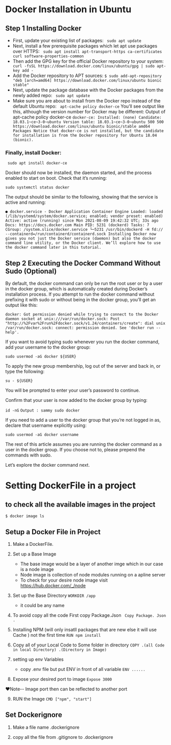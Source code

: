 # Docker Installation in Ubuntu

## Step 1 Installing Docker

- First, update your existing list of packages:
  ` sudo apt update`
- Next, install a few prerequisite packages which let apt use packages over HTTPS:
  ` sudo apt install apt-transport-https ca-certificates curl software-properties-common`
- Then add the GPG key for the official Docker repository to your system:
  ` curl -fsSL https://download.docker.com/linux/ubuntu/gpg | sudo apt-key add -`
- Add the Docker repository to APT sources: `$ sudo add-apt-repository "deb [arch=amd64] https://download.docker.com/linux/ubuntu bionic stable"`
- Next, update the package database with the Docker packages from the newly added repo:
  ` sudo apt update`
- Make sure you are about to install from the Docker repo instead of the default Ubuntu repo:
  ` apt-cache policy docker-ce`
  You’ll see output like this, although the version number for Docker may be different:
  Output of apt-cache policy docker-ce
  `docker-ce: Installed: (none) Candidate: 18.03.1~ce~3-0~ubuntu Version table: 18.03.1~ce~3-0~ubuntu 500 500 https://download.docker.com/linux/ubuntu bionic/stable amd64 Packages Notice that docker-ce is not installed, but the candidate for installation is from the Docker repository for Ubuntu 18.04 (bionic).`

### Finally, install Docker:

` sudo apt install docker-ce`

Docker should now be installed, the daemon started, and the process enabled to start on boot. Check that it’s running:

`sudo systemctl status docker`

The output should be similar to the following, showing that the service is active and running:

`● docker.service - Docker Application Container Engine Loaded: loaded (/lib/systemd/system/docker.service; enabled; vendor preset: enabled) Active: active (running) since Mon 2021-08-09 19:42:32 UTC; 33s ago Docs: https://docs.docker.com Main PID: 5231 (dockerd) Tasks: 7 CGroup: /system.slice/docker.service └─5231 /usr/bin/dockerd -H fd:// --containerd=/run/containerd/containerd.sock Installing Docker now gives you not just the Docker service (daemon) but also the docker command line utility, or the Docker client. We’ll explore how to use the docker command later in this tutorial.`

## Step 2 Executing the Docker Command Without Sudo (Optional)

By default, the docker command can only be run the root user or by a user in the docker group, which is automatically created during Docker’s installation process. If you attempt to run the docker command without prefixing it with sudo or without being in the docker group, you’ll get an output like this:

`docker: Got permission denied while trying to connect to the Docker daemon socket at unix:///var/run/docker.sock: Post "http://%2Fvar%2Frun%2Fdocker.sock/v1.24/containers/create": dial unix /var/run/docker.sock: connect: permission denied. See 'docker run --help'.`

If you want to avoid typing sudo whenever you run the docker command, add your username to the docker group:

`sudo usermod -aG docker ${USER}`

To apply the new group membership, log out of the server and back in, or type the following:

`su - ${USER}`

You will be prompted to enter your user’s password to continue.

Confirm that your user is now added to the docker group by typing:

`id -nG`
`Output : sammy sudo docker`

If you need to add a user to the docker group that you’re not logged in as, declare that username explicitly using:

`sudo usermod -aG docker username`

The rest of this article assumes you are running the docker command as a user in the docker group. If you choose not to, please prepend the commands with sudo.

Let’s explore the docker command next.

# Setting DockerFile in a project

## to check all the available images in the project

`$ docker image ls`

## Setup a Docker File in Project

1. Make a DockerFile.

2. Set up a Base Image

   - The base image would be a layer of another imge which in our case is a node image
   - Node image is collection of node modules running on a apline server
   - To check for your desire node image visit https://hub.docker.com/_/node

3. Set up the Base Directory
   `WORKDIR /app`

   - it could be any name

4. To avoid copy all the code First copy Package.Json
   ` Copy Package. Json .`

5. Installing NPM (will only insatll packages that are new else it will use Cache ) not the first time
   `RUN npm install`

6. Copy all of your Local Code to Some folder in directory
   `COPY .(all Code in local Directory) .(Directory in Image)`

7. setting up env Variables

   - copy .env file but put ENV in front of all variable
     `ENV ......`

8. Expose your desired port to image
   `Expose 3000`

&hearts;Note-- Image port then can be reflected to another port

9. RUN the Image
   `CMD ["npm", "start"]`

## Set Dockerignore

1. Make a file name .dockerignore

2. copy all the file from .gitignore to .dockerignore
